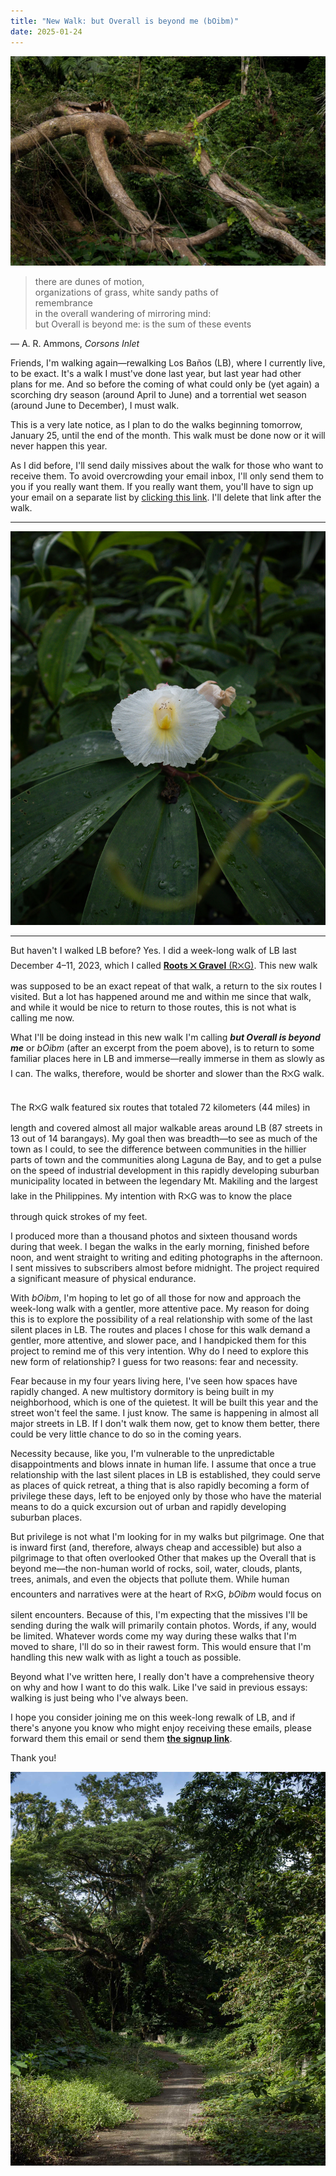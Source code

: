```yaml
---
title: "New Walk: but Overall is beyond me (bOibm)"
date: 2025-01-24
---
```

![Cut tree](images/20250120-090252-batis-tree-cut.jpg)

>there are dunes of motion,  
>organizations of grass, white sandy paths of  
>remembrance  
>in the overall wandering of mirroring mind:  
>but Overall is beyond me: is the sum of these events

— A. R. Ammons, *Corsons Inlet*

Friends, I'm walking again—rewalking Los Baños (LB), where I currently live, to be exact. It's a walk I must've done last year, but last year had other plans for me. And so before the coming of what could only be (yet again) a scorching dry season (around April to June) and a torrential wet season (around June to December), I must walk.

This is a very late notice, as I plan to do the walks beginning tomorrow, January 25, until the end of the month. This walk must be done now or it will never happen this year.

As I did before, I'll send daily missives about the walk for those who want to receive them. To avoid overcrowding your email inbox, I'll only send them to you if you really want them. If you really want them, you'll have to sign up your email on a separate list by [clicking this link](https://sendy.lawak.ph/subscription?f=DfC5TjtbX24Vx5EO8ryARBqQdgS763w3892u9qUwYbAZdkSiM9ASXErOZpva1P2xt763Ho). I'll delete that link after the walk.

***
![Wild orchid](images/20250120-090554-batis-wild-orchid.jpg)
***

But haven't I walked LB before? Yes. I did a week-long walk of LB last December 4–11, 2023, which I called [**Roots ྾ Gravel** (R྾G)](rxg1). This new walk was supposed to be an exact repeat of that walk, a return to the six routes I visited. But a lot has happened around me and within me since that walk, and while it would be nice to return to those routes, this is not what is calling me now.

What I'll be doing instead in this new walk I'm calling _**but Overall is beyond me**_ or *bOibm* (after an excerpt from the poem above), is to return to some familiar places here in LB and immerse—really immerse in them as slowly as I can. The walks, therefore, would be shorter and slower than the R྾G walk.

The R྾G walk featured six routes that totaled 72 kilometers (44 miles) in length and covered almost all major walkable areas around LB (87 streets in 13 out of 14 barangays). My goal then was breadth—to see as much of the town as I could, to see the difference between communities in the hillier parts of town and the communities along Laguna de Bay, and to get a pulse on the speed of industrial development in this rapidly developing suburban municipality located in between the legendary Mt. Makiling and the largest lake in the Philippines. My intention with R྾G was to know the place through quick strokes of my feet.

I produced more than a thousand photos and sixteen thousand words during that week. I began the walks in the early morning, finished before noon, and went straight to writing and editing photographs in the afternoon. I sent missives to subscribers almost before midnight. The project required a significant measure of physical endurance.

With *bOibm*, I'm hoping to let go of all those for now and approach the week-long walk with a gentler, more attentive pace. My reason for doing this is to explore the possibility of a real relationship with some of the last silent places in LB. The routes and places I chose for this walk demand a gentler, more attentive, and slower pace, and I handpicked them for this project to remind me of this very intention. Why do I need to explore this new form of relationship? I guess for two reasons: fear and necessity.

Fear because in my four years living here, I've seen how spaces have rapidly changed. A new multistory dormitory is being built in my neighborhood, which is one of the quietest. It will be built this year and the street won't feel the same. I just know. The same is happening in almost all major streets in LB. If I don't walk them now, get to know them better, there could be very little chance to do so in the coming years.

Necessity because, like you, I'm vulnerable to the unpredictable disappointments and blows innate in human life. I assume that once a true relationship with the last silent places in LB is established, they could serve as places of quick retreat, a thing that is also rapidly becoming a form of privilege these days, left to be enjoyed only by those who have the material means to do a quick excursion out of urban and rapidly developing suburban places.

But privilege is not what I'm looking for in my walks but pilgrimage. One that is inward first (and, therefore, always cheap and accessible) but also a pilgrimage to that often overlooked Other that makes up the Overall that is beyond me—the non-human world of rocks, soil, water, clouds, plants, trees, animals, and even the objects that pollute them. While human encounters and narratives were at the heart of R྾G, *bOibm* would focus on silent encounters. Because of this, I'm expecting that the missives I'll be sending during the walk will primarily contain photos. Words, if any, would be limited. Whatever words come my way during these walks that I'm moved to share, I'll do so in their rawest form. This would ensure that I'm handling this new walk with as light a touch as possible.

Beyond what I've written here, I really don't have a comprehensive theory on why and how I want to do this walk. Like I've said in previous essays: walking is just being who I've always been.

I hope you consider joining me on this week-long rewalk of LB, and if there's anyone you know who might enjoy receiving these emails, please forward them this email or send them **[the signup link](https://sendy.lawak.ph/subscription?f=DfC5TjtbX24Vx5EO8ryARBqQdgS763w3892u9qUwYbAZdkSiM9ASXErOZpva1P2xt763Ho)**.

Thank you!

![Jose Drillon Jr. Street](images/20250120-091824-batis-road.jpg)